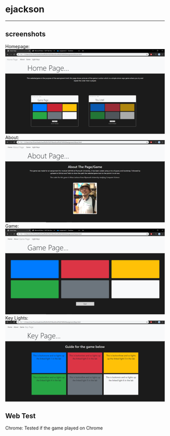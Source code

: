 # ejackson
---
## screenshots
Homepage:
![alt text](onchromehome.PNG "Home page")
About: 
![alt text](onchromeabout.PNG "Home page")
Game: 
![alt text](onchromegame.PNG "Home page")
Key Lights:
![alt text](onchromekeylight.PNG "Home page") 

## Web Test
Chrome:
Tested if the game played on Chrome

